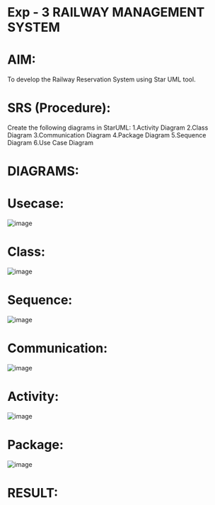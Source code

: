 # Exp - 3 RAILWAY MANAGEMENT SYSTEM

# AIM:

To develop the Railway Reservation System using Star UML tool.

# SRS (Procedure):

Create the following diagrams in StarUML:
1.Activity Diagram
2.Class Diagram
3.Communication Diagram
4.Package Diagram
5.Sequence Diagram
6.Use Case Diagram

# DIAGRAMS:

# Usecase:

![image](https://github.com/user-attachments/assets/865a7a3c-61ae-48ed-98cd-39aeae6b4ddc)

# Class:

![image](https://github.com/user-attachments/assets/fe9d05db-f7a9-4ad2-8a96-f78113d3c675)

# Sequence:

![image](https://github.com/user-attachments/assets/1fdec0e1-2de3-4827-b146-74a80685dffa)

# Communication:

![image](https://github.com/user-attachments/assets/05e8bf12-7422-4ff0-a2a3-5d4924b7da84)

# Activity:

![image](https://github.com/user-attachments/assets/e47bf5d1-a058-4678-af14-fa67d0535c9d)

# Package:

![image](https://github.com/user-attachments/assets/5871bd26-df4c-41ce-a819-5ddd71d28ecd)


# RESULT:
